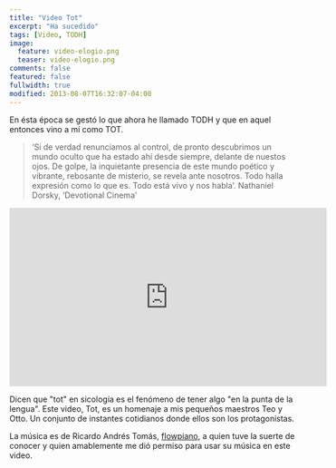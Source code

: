 ```yaml
---
title: "Video Tot"
excerpt: "Ha sucedido"
tags: [Video, TODH]
image:
  feature: video-elogio.png
  teaser: video-elogio.png
comments: false
featured: false
fullwidth: true
modified: 2013-08-07T16:32:07-04:00
---
```


En ésta época se gestó lo que ahora he llamado TODH y que en aquel entonces vino a mí como TOT.

>‘Si de verdad renunciamos al control, de pronto descubrimos un mundo oculto que ha estado ahí desde siempre, delante de nuestos ojos. De golpe, la inquietante presencia de este mundo poético y vibrante, rebosante de misterio, se revela ante nosotros. Todo halla expresión como lo que es. Todo está vivo y nos habla’. Nathaniel Dorsky, ‘Devotional Cinema’

<iframe width="560" height="315" src="https://www.youtube.com/embed/O9hMUtGsrRs" frameborder="0" allowfullscreen></iframe>

Dicen que "tot" en sicología es el fenómeno de tener algo "en la punta de la lengua". Este video, Tot, es un homenaje a mis pequeños maestros Teo y Otto. Un conjunto de instantes cotidianos donde ellos son los protagonistas.

La música es de Ricardo Andrés Tomás, [flowpiano](http://flowpiano.es/), a quien tuve la suerte de conocer y quien amablemente me dió permiso para usar su música en este video.
